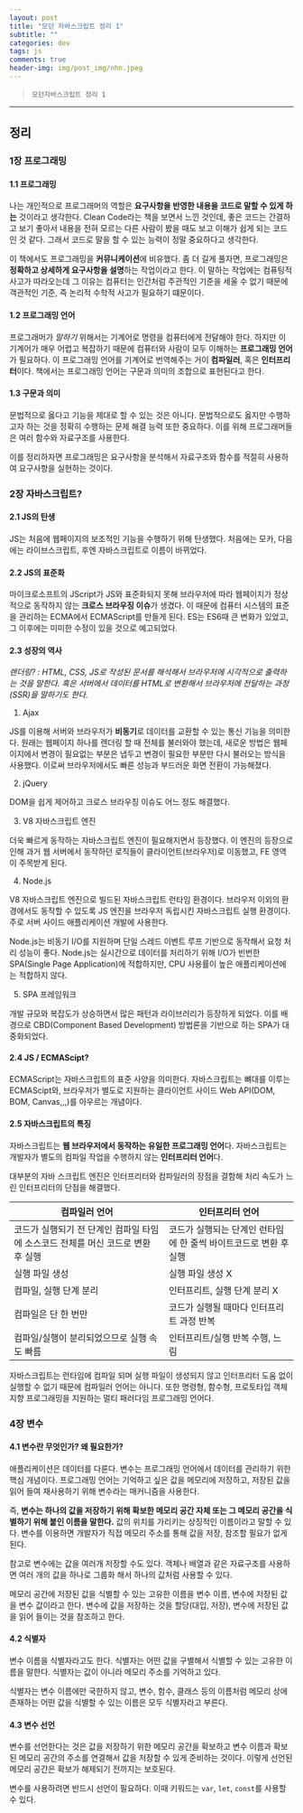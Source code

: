 ```yaml
---  
layout: post  
title: "모던 자바스크립트 정리 1"  
subtitle: ""  
categories: dev
tags: js  
comments: true  
header-img: img/post_img/nhn.jpeg
---  
```

  
> `모던자바스크립트 정리 1`  

---

## 정리

### 1장 프로그래밍

#### 1.1 프로그래밍

나는 개인적으로 프로그래머의 역할은 **요구사항을 반영한 내용을 코드로 말할 수 있게 하는** 것이라고 생각한다. Clean Code라는 책을 보면서 느낀 것인데, 좋은 코드는 간결하고 보기 좋아서
내용을 전혀 모르는 다른 사람이 봤을 때도 보고 이해가 쉽게 되는 코드인 것 같다. 그래서 코드로 말을 할 수 있는 능력이 정말 중요하다고 생각한다.

이 책에서도 프로그래밍을 **커뮤니케이션**에 비유했다. 좀 더 길게 풀자면, 프로그래밍은 **정확하고 상세하게 요구사항을 설명**하는 작업이라고 한다. 이 말하는 작업에는 컴퓨팅적 사고가 따라오는데
그 이유는 컴퓨터는 인간처럼 주관적인 기준을 세울 수 없기 때문에 객관적인 기준, 즉 논리적 수학적 사고가 필요하기 떄문이다.

#### 1.2 프로그래밍 언어

프로그래머가 *말하기* 위해서는 기계어로 명령을 컴퓨터에게 전달해야 한다. 하지만 이 기계어가 매우 어렵고 복잡하기 때문에 컴퓨터와 사람이 모두 이해하는 **프로그래밍 언어**가 필요하다. 
이 프로그래밍 언어를 기계어로 번역해주는 거이 **컴파일러**, 혹은 **인터프리터**이다. 책에서는 프로그래밍 언어는 구문과 의미의 조합으로 표현된다고 한다.

#### 1.3 구문과 의미

문법적으로 옳다고 기능을 제대로 할 수 있는 것은 아니다. 문법적으로도 옳지만 수행하고자 하는 것을 정확히 수행하는 문제 해결 능력 또한 중요하다. 이를 위해 프로그래머들은 여러 함수와
자료구조를 사용한다.

이를 정리하자면 프로그래밍은 요구사항을 분석해서 자료구조와 함수를 적절히 사용하여 요구사항을 실현하는 것이다.

### 2장 자바스크립트?

#### 2.1 JS의 탄생

JS는 처음에 웹페이지의 보조적인 기능을 수행하기 위해 탄생했다.  처음에는 모카, 다음에는 라이브스크립트, 후엔 자바스크립트로 이름이 바뀌었다.

#### 2.2 JS의 표준화

마이크로소프트의 JScript가 JS와 표준화되지 못해 브라우저에 따라 웹페이지가 정상적으로 동작하지 않는 **크로스 브라우징 이슈**가 생겼다. 이 때문에 컴퓨터 시스템의 표준을 관리하는 ECMA에서 ECMAScript를 만들게 된다.
ES는 ES6때 큰 변화가 있었고, 그 이후에는 미미한 수정이 있을 것으로 예고되었다.

#### 2.3 성장의 역사

*렌더링? : HTML, CSS, JS로 작성된 문서를 해석해서 브라우저에 시각적으로 출력하는 것을 말한다. 혹은 서버에서 데이터를 HTML로 변환해서 브라우저에 전달하는 과정(SSR)을 말하기도 한다.*

1. Ajax
  
  JS를 이용해 서버와 브라우저가 **비동기**로 데이터를 교환할 수 있는 통신 기능을 의미한다. 원래는 웹페이지 하나를 렌더링 할 때 전체를 불러와야 했는데, 새로운 방법은 웹페이지에서
  변경이 필요없는 부분은 냅두고 변경이 필요한 부분만 다시 불러오는 방식을 사용했다. 이로써 브라우저에서도 빠른 성능과 부드러운 화면 전환이 가능해졌다.
  
2. jQuery

  DOM을 쉽게 제어하고 크로스 브라우징 이슈도 어느 정도 해결했다.
  
3. V8 자바스크립트 엔진

  더욱 빠르게 동작하는 자바스크립트 엔진이 필요해지면서 등장했다. 이 엔진의 등장으로 인해 과거 웹 서버에서 동작하던 로직들이 클라이언트(브라우저)로 이동했고, FE 영역이 주목받게 된다.
  
4. Node.js

  V8 자바스크립트 엔진으로 빌드된 자바스크립트 런타임 환경이다. 브라우저 이외의 환경에서도 동작할 수 있도록 JS 엔진을 브라우저 독립시킨 자바스크립트 실행 환경이다. 주로 서버 사이드 애플리케이션 개발에 사용한다.
  
  Node.js는 비동기 I/O를 지원하며 단일 스레드 이벤트 루프 기반으로 동작해서 요청 처리 성능이 좋다. Node.js는 실시간으로 데이터를 처리하기 위해 I/O가 빈번한 SPA(Single Page Application)에 적합하지만, CPU 사용률이 높은 애플리케이션에는 적합하지 않다.
  
5. SPA 프레임워크

  개발 규모와 복잡도가 상승하면서 많은 패턴과 라이브러리가 등장하게 되었다. 이를 배경으로 CBD(Component Based Development) 방법론을 기반으로 하는 SPA가 대중화되었다.
  
#### 2.4 JS / ECMAScipt?

ECMAScript는 자바스크립트의 표준 사양을 의미한다. 자바스크립트는 뼈대를 이루는 ECMAScipt와, 브라우저가 별도로 지원하는 클라이언트 사이드 Web API(DOM, BOM, Canvas,,,)를 아우르는 개념이다.

#### 2.5 자바스크립트의 특징

자바스크립트는 **웹 브라우저에서 동작하는 유일한 프로그래밍 언어**다. 자바스크립트는 개발자가 별도의 컴파일 작업을 수행하지 않는 **인터프리터 언어**다.

대부분의 자바 스크립트 엔진은 인터프리터와 컴파일러의 장점을 결함해 처리 속도가 느린 인터프리터의 단점을 해결했다.

|컴파일러 언어|인터프리터 언어|
|--|--|
|코드가 실행되기 전 단계인 컴파일 타임에 소스코드 전체를 머신 코드로 변환 후 실행|코드가 실행되는 단계인 런타임에 한 줄씩 바이트코드로 변환 후 실행|
|실행 파일 생성|실행 파일 생성 X|
|컴파일, 실행 단계 분리|인터프리트, 실행 단계 분리 X|
|컴파일은 단 한 번만|코드가 실행될 때마다 인터프리트 과정 반복|
|컴파일/실행이 분리되었으므로 실행 속도 빠름|인터프리트/실행 반복 수행, 느림|

자바스크립트는 런타임에 컴파일 되며 실행 파일이 생성되지 않고 인터프리터 도움 없이 실행할 수 없기 때문에 컴파일러 언어는 아니다. 또한 명령형, 함수형, 프로토타입 객체지향 프로그래밍을 지원하는
멀티 패러다임 프로그래밍 언어다.

### 4장 변수

#### 4.1 변수란 무엇인가? 왜 필요한가?

애플리케이션은 데이터를 다룬다. 변수는 프로그래밍 언어에서 데이터를 관리하기 위한 핵심 개념이다. 프로그래밍 언어는 기억하고 싶은 값을 메모리에 저장하고, 저장된 값을 읽어 들여 재사용하기 위해 변수라는 매커니즘을 사용한다.

즉, **변수는 하나의 값을 저장하기 위해 확보한 메모리 공간 자체 또는 그 메모리 공간을 식별하기 위해 붙인 이름을 말한다.** 값의 위치를 가리키는 상징적인 이름이라고 말할 수 있다. 변수를 이용하면 개발자가 직접
메모리 주소를 통해 값을 저장, 참조할 필요가 없게 된다.

참고로 변수에는 값을 여러개 저장할 수도 있다. 객체나 배열과 같은 자료구조를 사용하면 여러 개의 값을 하나로 그룹화 해서 하나의 값처럼 사용할 수 있다.

메모리 공간에 저장된 값을 식별할 수 있는 고유한 이름을 변수 이름, 변수에 저장된 값을 변수 값이라고 한다. 변수에 값을 저장하는 것을 할당(대입, 저장), 변수에 저장된 값을 읽어 들이는 것을 참조하고 한다.

#### 4.2 식별자

변수 이름을 식별자라고도 한다. 식별자는 어떤 값을 구별해서 식별할 수 있는 고유한 이름을 말한다. 식별자는 값이 아니라 메모리 주소를 기억하고 있다. 

식별자는 변수 이름에만 국한하지 않고, 변수, 함수, 클래스 등의 이름처럼 메모리 상에 존재하는 어떤 값을 식별할 수 있는 이름은 모두 식별자라고 부른다.

#### 4.3 변수 선언

변수를 선언한다는 것은 값을 저장하기 위한 메모리 공간을 확보하고 변수 이름과 확보된 메모리 공간의 주소를 연결해서 값을 저장할 수 있게 준비하는 것이다. 이렇게 선언된 메모리 공간은 확보가 해제되기 전까지는 보호된다.

변수를 사용하려면 반드시 선언이 필요하다. 이때 키워드는 `var`, `let`, `const`를 사용할 수 있다. 
